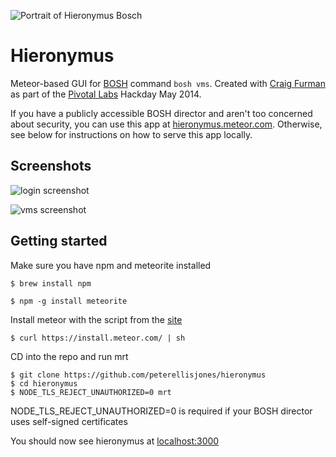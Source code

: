 ![Portrait of Hieronymus Bosch](http://i.imgur.com/MV47cvm.gif)

Hieronymus
==========

Meteor-based GUI for [BOSH](https://github.com/cloudfoundry/bosh) command `bosh vms`. Created with [Craig Furman](https://github.com/craigfurman) as part of the [Pivotal Labs](http://pivotallabs.com/) Hackday May 2014.

If you have a publicly accessible BOSH director and aren't too concerned about security, you can use this app at [hieronymus.meteor.com](http://hieronymus.meteor.com). Otherwise, see below for instructions on how to serve this app locally.

## Screenshots

![login screenshot](http://i.imgur.com/twrH9vg.png)

![vms screenshot](http://i.imgur.com/9dpgy8o.png)

## Getting started

Make sure you have npm and meteorite installed

    $ brew install npm
    
    $ npm -g install meteorite
    
Install meteor with the script from the [site](http://meteor.com)

    $ curl https://install.meteor.com/ | sh
    
CD into the repo and run mrt

    $ git clone https://github.com/peterellisjones/hieronymus
    $ cd hieronymus
    $ NODE_TLS_REJECT_UNAUTHORIZED=0 mrt
    
NODE_TLS_REJECT_UNAUTHORIZED=0 is required if your BOSH director uses self-signed certificates
    
You should now see hieronymus at [localhost:3000](http://localhost:3000)
